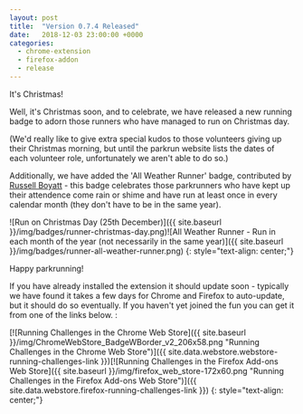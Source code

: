 ```yaml
---
layout: post
title:  "Version 0.7.4 Released"
date:   2018-12-03 23:00:00 +0000
categories:
  - chrome-extension
  - firefox-addon
  - release
---
```


It's Christmas!

Well, it's Christmas soon, and to celebrate, we have released a new running
badge to adorn those runners who have managed to run on Christmas day.

(We'd really like to give extra special kudos to those volunteers giving up their
Christmas morning, but until the parkrun website lists the dates of each volunteer
role, unfortunately we aren't able to do so.)


Additionally, we have added the 'All Weather Runner' badge, contributed by
[Russell Boyatt](https://github.com/rboyatt) - this badge celebrates those parkrunners
who have kept up their attendence come rain or shime and have run at least once
in every calendar month (they don't have to be in the same year).

![Run on Christmas Day (25th December)]({{ site.baseurl }}/img/badges/runner-christmas-day.png)![All Weather Runner - Run in each month of the year (not necessarily in the same year)]({{ site.baseurl }}/img/badges/runner-all-weather-runner.png)
{: style="text-align: center;"}

Happy parkrunning!

If you have already installed the extension it should update soon - typically we
have found it takes a few days for Chrome and Firefox to auto-update, but it should
do so eventually. If you haven't yet joined the fun you can get it from one of
the links below. :

[![Running Challenges in the Chrome Web Store]({{ site.baseurl }}/img/ChromeWebStore_BadgeWBorder_v2_206x58.png "Running Challenges in the Chrome Web Store")]({{ site.data.webstore.webstore-running-challenges-link }})[![Running Challenges in the Firefox Add-ons Web Store]({{ site.baseurl }}/img/firefox_web_store-172x60.png "Running Challenges in the Firefox Add-ons Web Store")]({{ site.data.webstore.firefox-running-challenges-link }})
{: style="text-align: center;"}
